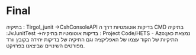 # Final
בתיקיה : Tirgol_junit ->CshConsoleAPI בדיקות אוטומטיות דרך ה CMD 
בתיקיה :JvJunitTest ->בדיקות אוטומטיות
בתיקיה : Project Code/HETS - Azo:נמצאת כאן התיקיות של הקוד עצמו של האפליקציה וגם התיקיה של בדיקות יחידה 
                                  בקובץ וורד מפורטים השינויים שביצאנו בפרויקט.
                                  
